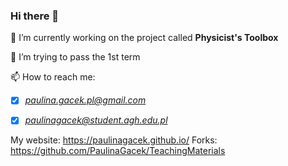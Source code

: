 ### Hi there 👋

🔭 I’m currently working on the project called **Physicist's Toolbox**

🤔 I’m trying to pass the 1st term

📫 How to reach me: 

- [x] *paulina.gacek.pl@gmail.com*

- [x] *paulinagacek@student.agh.edu.pl*

My website: https://paulinagacek.github.io/
Forks: https://github.com/PaulinaGacek/TeachingMaterials
